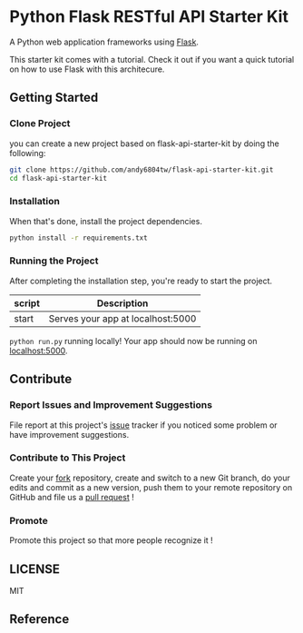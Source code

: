 # Python Flask RESTful API Starter Kit
A Python web application frameworks using [Flask](https://www.palletsprojects.com/p/flask/).

This starter kit comes with a tutorial. Check it out if you want a quick tutorial on how to use Flask with this architecure.

## Getting Started
### Clone Project
you can create a new project based on flask-api-starter-kit by doing the following:

```bash
git clone https://github.com/andy6804tw/flask-api-starter-kit.git
cd flask-api-starter-kit
```

### Installation
When that's done, install the project dependencies.
```bash
python install -r requirements.txt
```

### Running the Project
After completing the installation step, you're ready to start the project.

| script | Description |
| ------| ------ |
| start | Serves your app at localhost:5000 |


`python run.py` running locally! Your app should now be running on [localhost:5000](http://localhost:5000/).

## Contribute
### Report Issues and Improvement Suggestions
File report at this project's [issue](https://github.com/andy6804tw/flask-api-starter-kit/issues) tracker if you noticed some problem or have improvement suggestions.
### Contribute to This Project
Create your [fork](https://github.com/andy6804tw/flask-api-starter-kit/fork) repository, create and switch to a new Git branch, do your edits and commit as a new version, push them to your remote repository on GitHub and file us a [pull request](https://github.com/andy6804tw/flask-api-starter-kit/pulls) !
### Promote
Promote this project so that more people recognize it !

## LICENSE
MIT

## Reference